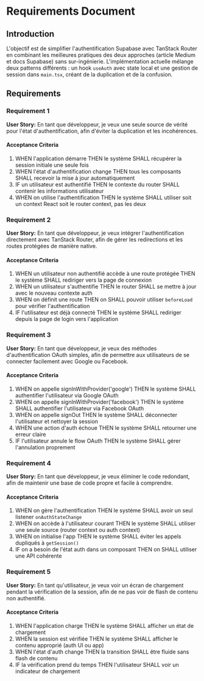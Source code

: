 # Requirements Document

## Introduction

L'objectif est de simplifier l'authentification Supabase avec TanStack Router en combinant les meilleures pratiques des deux approches (article Medium et docs Supabase) sans sur-ingénierie. L'implémentation actuelle mélange deux patterns différents : un hook `useAuth` avec state local et une gestion de session dans `main.tsx`, créant de la duplication et de la confusion.

## Requirements

### Requirement 1

**User Story:** En tant que développeur, je veux une seule source de vérité pour l'état d'authentification, afin d'éviter la duplication et les incohérences.

#### Acceptance Criteria

1. WHEN l'application démarre THEN le système SHALL récupérer la session initiale une seule fois
2. WHEN l'état d'authentification change THEN tous les composants SHALL recevoir la mise à jour automatiquement
3. IF un utilisateur est authentifié THEN le contexte du router SHALL contenir les informations utilisateur
4. WHEN on utilise l'authentification THEN le système SHALL utiliser soit un context React soit le router context, pas les deux

### Requirement 2

**User Story:** En tant que développeur, je veux intégrer l'authentification directement avec TanStack Router, afin de gérer les redirections et les routes protégées de manière native.

#### Acceptance Criteria

1. WHEN un utilisateur non authentifié accède à une route protégée THEN le système SHALL rediriger vers la page de connexion
2. WHEN un utilisateur s'authentifie THEN le router SHALL se mettre à jour avec le nouveau contexte auth
3. WHEN on définit une route THEN on SHALL pouvoir utiliser `beforeLoad` pour vérifier l'authentification
4. IF l'utilisateur est déjà connecté THEN le système SHALL rediriger depuis la page de login vers l'application

### Requirement 3

**User Story:** En tant que développeur, je veux des méthodes d'authentification OAuth simples, afin de permettre aux utilisateurs de se connecter facilement avec Google ou Facebook.

#### Acceptance Criteria

1. WHEN on appelle signInWithProvider('google') THEN le système SHALL authentifier l'utilisateur via Google OAuth
2. WHEN on appelle signInWithProvider('facebook') THEN le système SHALL authentifier l'utilisateur via Facebook OAuth
3. WHEN on appelle signOut THEN le système SHALL déconnecter l'utilisateur et nettoyer la session
4. WHEN une action d'auth échoue THEN le système SHALL retourner une erreur claire
5. IF l'utilisateur annule le flow OAuth THEN le système SHALL gérer l'annulation proprement

### Requirement 4

**User Story:** En tant que développeur, je veux éliminer le code redondant, afin de maintenir une base de code propre et facile à comprendre.

#### Acceptance Criteria

1. WHEN on gère l'authentification THEN le système SHALL avoir un seul listener `onAuthStateChange`
2. WHEN on accède à l'utilisateur courant THEN le système SHALL utiliser une seule source (router context ou auth context)
3. WHEN on initialise l'app THEN le système SHALL éviter les appels dupliqués à `getSession()`
4. IF on a besoin de l'état auth dans un composant THEN on SHALL utiliser une API cohérente

### Requirement 5

**User Story:** En tant qu'utilisateur, je veux voir un écran de chargement pendant la vérification de la session, afin de ne pas voir de flash de contenu non authentifié.

#### Acceptance Criteria

1. WHEN l'application charge THEN le système SHALL afficher un état de chargement
2. WHEN la session est vérifiée THEN le système SHALL afficher le contenu approprié (auth UI ou app)
3. WHEN l'état d'auth change THEN la transition SHALL être fluide sans flash de contenu
4. IF la vérification prend du temps THEN l'utilisateur SHALL voir un indicateur de chargement
